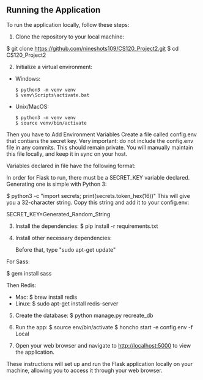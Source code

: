 ## Running the Application

To run the application locally, follow these steps:

1. Clone the repository to your local machine:

$ git clone https://github.com/nineshots109/CS120_Project2.git
$ cd CS120_Project2


2. Initialize a virtual environment:
- Windows:
  ```
  $ python3 -m venv venv
  $ venv\Scripts\activate.bat
  ```
- Unix/MacOS:
  ```
  $ python3 -m venv venv
  $ source venv/bin/activate
  ```
Then you have to Add Environment Variables
Create a file called config.env that contians the secret key. Very important: do not include the config.env file in any commits. This should remain private. You will manually maintain this file locally, and keep it in sync on your host.

Variables declared in file have the following format:

In order for Flask to run, there must be a SECRET_KEY variable declared. Generating one is simple with Python 3:

$ python3 -c "import secrets; print(secrets.token_hex(16))"
This will give you a 32-character string. Copy this string and add it to your config.env:

SECRET_KEY=Generated_Random_String

3. Install the dependencies:
$ pip install -r requirements.txt


4. Install other necessary dependencies:

   Before that, type "sudo apt-get update"

For Sass:

  $ gem install sass

Then Redis:
  - Mac: $ brew install redis
  - Linux: $ sudo apt-get install redis-server
  

5. Create the database:
$ python manage.py recreate_db

6. Run the app:
$ source env/bin/activate
$ honcho start -e config.env -f Local


7. Open your web browser and navigate to [http://localhost:5000](http://localhost:5000) to view the application.

These instructions will set up and run the Flask application locally on your machine, allowing you to access it through your web browser.
